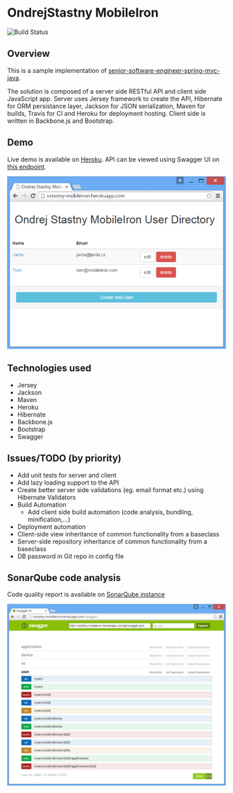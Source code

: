 # OndrejStastny MobileIron 

![Build Status](https://travis-ci.org/ostastny/mobileiron.svg?branch=master)

## Overview
This is a sample implementation of [senior-software-engineer-spring-mvc-java](https://github.com/ostastny/hiring/blob/master/senior-software-engineer-spring-mvc-java.md).

The solution is composed of a server side RESTful API and client side JavaScript app.
Server uses Jersey framework to create the API, Hibernate for ORM persistance layer, Jackson for JSON serialization, Maven for builds, Travis for CI and Heroku for deployment hosting.
Client side is written in Backbone.js and Bootstrap.

## Demo
Live demo is available on [Heroku](http://ostastny-mobileiron.herokuapp.com).
API can be viewed using Swagger UI on [this endpoint](http://ostastny-mobileiron.herokuapp.com/swagger).

![Application ScreenShot](/screen01.png?raw=true)

## Technologies used
* Jersey
* Jackson
* Maven
* Heroku
* Hibernate
* Backbone.js
* Bootstrap
* Swagger

## Issues/TODO (by priority)
* Add unit tests for server and client
* Add lazy loading support to the API
* Create better server side validations (eg. email format etc.) using Hibernate Validators
* Build Automation
	* Add client side build automation (code analysis, bundling, minification,...)
* Deployment automation
* Client-side view inheritance of common functionality from a baseclass
* Server-side repository inheritance of common functionality from a baseclass
* DB password in Git repo in config file

## SonarQube code analysis
Code quality report is available on [SonarQube instance](http://os-sonarqube.cloudapp.net/dashboard/index/1)

![Swagger UI Screenshot](/screen02.png?raw=true)